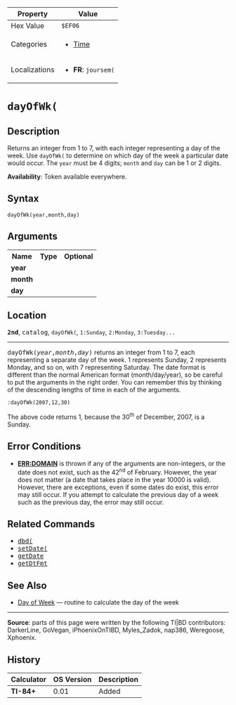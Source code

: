 | Property      | Value |
|---------------|-------|
| Hex Value     | `$EF06`|
| Categories    | <ul><li>[Time](<../categories/Time.md>)</li></ul> |
| Localizations | <ul><li><b>FR</b>: `joursem(`</li></ul> |

# `dayOfWk(`

## Description
Returns an integer from 1 to 7, with each integer representing a day of the week. Use `dayOfWk(` to determine on which day of the week a particular date would occur. The `year` must be 4 digits; `month` and `day` can be 1 or 2 digits.


<b>Availability</b>: Token available everywhere.

## Syntax
`dayOfWk(year,month,day)`

## Arguments
<table>
<tr><th>Name</th><th>Type</th><th>Optional</th></tr>

<tr><td><b>year</b></td><td></td><td></td></tr>

<tr><td><b>month</b></td><td></td><td></td></tr>

<tr><td><b>day</b></td><td></td><td></td></tr>

</table>

## Location
<tt><kbd><b>2nd</b></kbd></tt>, <kbd>catalog</kbd>, `dayOfWk(`, `1:Sunday`, `2:Monday`, `3:Tuesday...`
<hr>

<tt>dayOfWk(<em>year</em>,<em>month</em>,<em>day</em>)</tt> returns an integer from 1 to 7, each representing a separate day of the week. 1 represents Sunday, 2 represents Monday, and so on, with 7 representing Saturday. The date format is different than the normal American format (month/day/year), so be careful to put the arguments in the right order. You can remember this by thinking of the descending lengths of time in each of the arguments.

```ti-basic
:dayOfWk(2007,12,30)
```

  
The above code returns 1, because the 30<sup>th</sup> of December, 2007, is a Sunday.

## Error Conditions

*   **[ERR:DOMAIN](errors#domain)** is thrown if any of the arguments are non-integers, or the date does not exist, such as the 42<sup>nd</sup> of February. However, the year does not matter (a date that takes place in the year 10000 is valid). However, there are exceptions, even if some dates do exist, this error may still occur. If you attempt to calculate the previous day of a week such as the previous day, the error may still occur.

## Related Commands

*   <tt><a href="dbd(.md">dbd(</a></tt>
*   <tt><a href="setDate(.md">setDate(</a></tt>
*   <tt><a href="getDate.md">getDate</a></tt>
*   <tt><a href="getDtFmt.md">getDtFmt</a></tt>

## See Also

*   [Day of Week](day-of-week) — routine to calculate the day of the week

* * *

**Source**: parts of this page were written by the following TI|BD contributors: DarkerLine, GoVegan, iPhoenixOnTIBD, Myles_Zadok, nap386, Weregoose, Xphoenix.

## History
| Calculator | OS Version | Description |
|------------|------------|-------------|
| <b>TI-84+</b> | 0.01 | Added |


